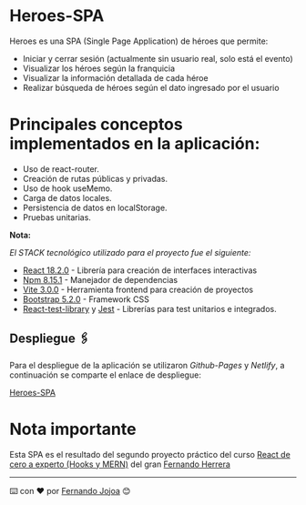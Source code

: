 # Heroes-SPA

Heroes es una SPA (Single Page Application) de héroes que permite:

* Iniciar y cerrar sesión (actualmente sin usuario real, solo está el evento)
* Visualizar los héroes según la franquicia
* Visualizar la información detallada de cada héroe
* Realizar búsqueda de héroes según el dato ingresado por el usuario

# Principales conceptos implementados en la aplicación:
* Uso de react-router.
* Creación de rutas públicas y privadas.
* Uso de hook useMemo.
* Carga de datos locales.
* Persistencia de datos en localStorage.
* Pruebas unitarias.

**Nota:**

_El STACK tecnológico utilizado para el proyecto fue el siguiente:_

* [React 18.2.0](https://es.reactjs.org/) - Librería para creación de interfaces interactivas
* [Npm 8.15.1](https://www.npmjs.com/) - Manejador de dependencias
* [Vite 3.0.0](https://vitejs.dev/) - Herramienta frontend para creación de proyectos
* [Bootstrap 5.2.0](https://getbootstrap.com/) - Framework CSS
* [React-test-library](https://testing-library.com/) y [Jest](https://jestjs.io/) - Librerías para test unitarios e integrados.


## Despliegue 🖇️

Para el despliegue de la aplicación se utilizaron _Github-Pages_ y _Netlify_, a continuación se comparte el enlace de despliegue:

[Heroes-SPA](https://jojo-heroes-app.netlify.app)

# Nota importante

Esta SPA es el resultado del segundo proyecto práctico del curso [React de cero a experto (Hooks y MERN)](https://www.udemy.com/course/react-cero-experto/) del gran [Fernando Herrera](https://github.com/Klerith)

---
⌨️ con ❤️ por [Fernando Jojoa](https://github.com/LuisFJojoa/) 😊
